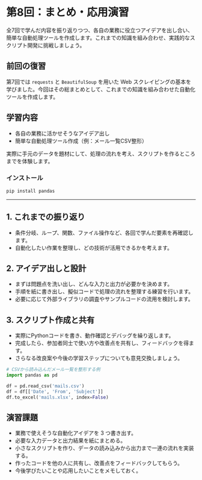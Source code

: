 # 第8回：まとめ・応用演習

全7回で学んだ内容を振り返りつつ、各自の業務に役立つアイデアを出し合い、簡単な自動処理ツールを作成します。これまでの知識を組み合わせ、実践的なスクリプト開発に挑戦しましょう。

## 前回の復習

第7回では `requests` と `BeautifulSoup` を用いた Web スクレイピングの基本を学びました。今回はその総まとめとして、これまでの知識を組み合わせた自動化ツールを作成します。

## 学習内容

- 各自の業務に活かせそうなアイデア出し
- 簡単な自動処理ツール作成（例：メール一覧CSV整形）

実際に手元のデータを題材にして、処理の流れを考え、スクリプトを作るところまでを体験します。

### インストール

```bash
pip install pandas
```

---

## 1. これまでの振り返り

- 条件分岐、ループ、関数、ファイル操作など、各回で学んだ要素を再確認します。
- 自動化したい作業を整理し、どの技術が活用できるかを考えます。

## 2. アイデア出しと設計

- まずは問題点を洗い出し、どんな入力と出力が必要かを決めます。
- 手順を紙に書き出し、擬似コードで処理の流れを整理する練習を行います。
- 必要に応じて外部ライブラリの調査やサンプルコードの流用を検討します。

## 3. スクリプト作成と共有

- 実際にPythonコードを書き、動作確認とデバッグを繰り返します。
- 完成したら、参加者同士で使い方や改善点を共有し、フィードバックを得ます。
- さらなる改良案や今後の学習ステップについても意見交換しましょう。

```python
# CSVから読み込んだメール一覧を整形する例
import pandas as pd

df = pd.read_csv('mails.csv')
df = df[['Date', 'From', 'Subject']]
df.to_excel('mails.xlsx', index=False)
```

## 演習課題

- 業務で使えそうな自動化アイデアを 3 つ書き出す。
- 必要な入力データと出力結果を紙にまとめる。
- 小さなスクリプトを作り、データの読み込みから出力まで一連の流れを実装する。
- 作ったコードを他の人に共有し、改善点をフィードバックしてもらう。
- 今後学びたいことや応用したいことをメモしておく。

